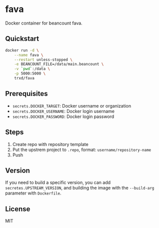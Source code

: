 # fava

Docker container for beancount fava.

## Quickstart

```bash
docker run -d \
    --name fava \
    --restart unless-stopped \
    -e BEANCOUNT_FILE=/data/main.beancount \
    -v `pwd`:/data \
    -p 5000:5000 \
    trxd/fava
```

## Prerequisites

- `secrets.DOCKER_TARGET`: Docker username or organization
- `secrets.DOCKER_USERNAME`: Docker login username
- `secrets.DOCKER_PASSWORD`: Docker login password

## Steps

1. Create repo with repository template
2. Put the upstrem project to `.repo`, format: `username/repository-name`
3. Push

## Version

If you need to build a specific version, you can add `secretes.UPSTREAM_VERSION`,
and building the image with the `--build-arg` parameter with `Dockerfile`.

## License

MIT

